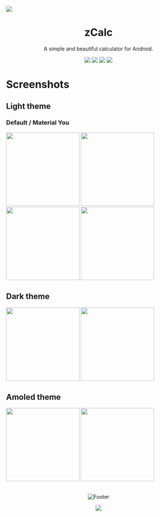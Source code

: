 <img src="https://i.postimg.cc/28KHLp0C/ZCALC.png">

<h1 align="center">zCalc</h1>

<div align="center">
  <p>A simple and beautiful calculator for Android.</p>
  <img src="https://m3-markdown-badges.vercel.app/stars/6/2/ziadoua/zcalc">
  <img src="https://ziadoua.github.io/m3-Markdown-Badges/badges/Android/android2.svg">
  <img src="https://ziadoua.github.io/m3-Markdown-Badges/badges/Kotlin/kotlin2.svg">
  <img src="https://ziadoua.github.io/m3-Markdown-Badges/badges/AndroidStudio/androidstudio2.svg">
</div>

# Screenshots

## Light theme

### Default / Material You

<div>
  <img src="https://i.postimg.cc/SQ2zKQLh/screenshot-7.jpg" width="200">
  <img src="https://i.postimg.cc/QVZD8JQH/screenshot-8.jpg" width="200">
  <img src="https://i.postimg.cc/s2jVGmtW/screenshot-5.jpg" width="200">
  <img src="https://i.postimg.cc/4Np7z8F2/screenshot-6.jpg" width="200">
</div>

## Dark theme

<div>
  <img src="https://i.postimg.cc/prFxM6nw/screenshot-3.jpg" width="200">
  <img src="https://i.postimg.cc/ZYGvvkjy/screenshot-4.jpg" width="200">
</div>

## Amoled theme


<div>
  <img src="https://i.postimg.cc/yd5B5HWh/screenshot-1.jpg" width="200">
  <img src="https://i.postimg.cc/mDhB8DZ2/screenshot-2.jpg" width="200">
</div>

<br>

<p align="center">  
  <picture>
    <source media="(prefers-color-scheme: dark)" srcset="https://i.postimg.cc/KzPKjBNn/footer-Dark.png">
    <source media="(prefers-color-scheme: light)" srcset="https://i.postimg.cc/C5wRq5P9/footer-Light.png">
    <img alt="Footer" src="https://i.postimg.cc/KzPKjBNn/footer-Dark.png">
  </picture>
</p>

<p align="center">
  <img src="https://ziadoua.github.io/m3-Markdown-Badges/badges/LicenceGPLv3/licencepglv32.svg">
</p>
